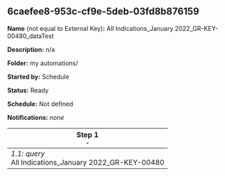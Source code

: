 ## 6caefee8-953c-cf9e-5deb-03fd8b876159

**Name** (not equal to External Key)**:** All Indications_January 2022_GR-KEY-00480_dataTest

**Description:** n/a

**Folder:** my automations/

**Started by:** Schedule

**Status:** Ready

**Schedule:** Not defined

**Notifications:** _none_


| Step 1<br>_<small>-</small>_ |
| --- |
| _1.1: query_<br>All Indications_January 2022_GR-KEY-00480 |

